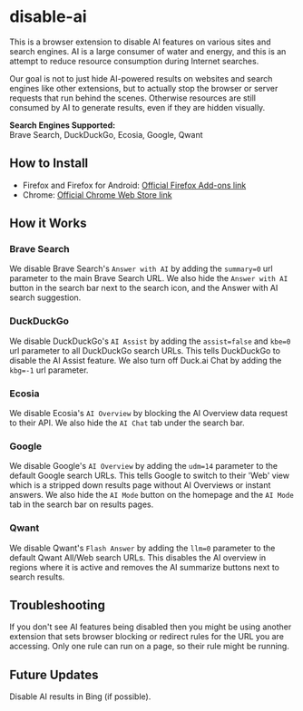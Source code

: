 # disable-ai
This is a browser extension to disable AI features on various sites and search engines. AI is a large consumer of water and energy, and this is an attempt to reduce resource consumption during Internet searches.

Our goal is not to just hide AI-powered results on websites and search engines like other extensions, but to actually stop the browser or server requests that run behind the scenes. Otherwise resources are still consumed by AI to generate results, even if they are hidden visually.

**Search Engines Supported:**  
Brave Search, DuckDuckGo, Ecosia, Google, Qwant

## How to Install
- Firefox and Firefox for Android: [Official Firefox Add-ons link](https://addons.mozilla.org/en-US/firefox/addon/disable-ai/)
- Chrome: [Official Chrome Web Store link](https://chromewebstore.google.com/detail/disable-ai/blhpdcldeaiejfmdfbjonoafgkndhfcg)

## How it Works

### Brave Search
We disable Brave Search's `Answer with AI` by adding the `summary=0` url parameter to the main Brave Search URL. We also hide the `Answer with AI` button in the search bar next to the search icon, and the Answer with AI search suggestion.

### DuckDuckGo
We disable DuckDuckGo's `AI Assist` by adding the `assist=false` and `kbe=0` url parameter to all DuckDuckGo search URLs. This tells DuckDuckGo to disable the AI Assist feature. We also turn off Duck.ai Chat by adding the `kbg=-1` url parameter.

### Ecosia
We disable Ecosia's `AI Overview` by blocking the AI Overview data request to their API. We also hide the `AI Chat` tab under the search bar.

### Google
We disable Google's `AI Overview` by adding the `udm=14` parameter to the default Google search URLs. This tells Google to switch to their 'Web' view which is a stripped down results page without AI Overviews or instant answers. We also hide the `AI Mode` button on the homepage and the `AI Mode` tab in the search bar on results pages.

### Qwant
We disable Qwant's `Flash Answer` by adding the `llm=0` parameter to the default Qwant All/Web search URLs. This disables the AI overview in regions where it is active and removes the AI summarize buttons next to search results.

## Troubleshooting
If you don't see AI features being disabled then you might be using another extension that sets browser blocking or redirect rules for the URL you are accessing. Only one rule can run on a page, so their rule might be running.

## Future Updates
Disable AI results in Bing (if possible).
